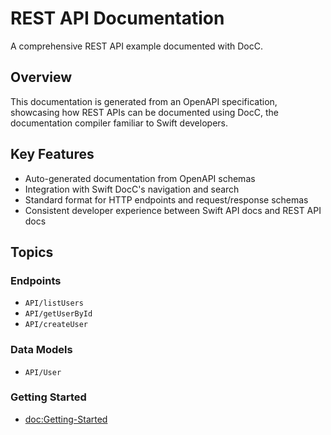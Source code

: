 # REST API Documentation

A comprehensive REST API example documented with DocC.

## Overview

This documentation is generated from an OpenAPI specification, showcasing how REST APIs can be documented using DocC, the documentation compiler familiar to Swift developers.

## Key Features

- Auto-generated documentation from OpenAPI schemas
- Integration with Swift DocC's navigation and search
- Standard format for HTTP endpoints and request/response schemas
- Consistent developer experience between Swift API docs and REST API docs

## Topics

### Endpoints

- ``API/listUsers``
- ``API/getUserById``
- ``API/createUser``

### Data Models

- ``API/User``

### Getting Started

- <doc:Getting-Started> 
